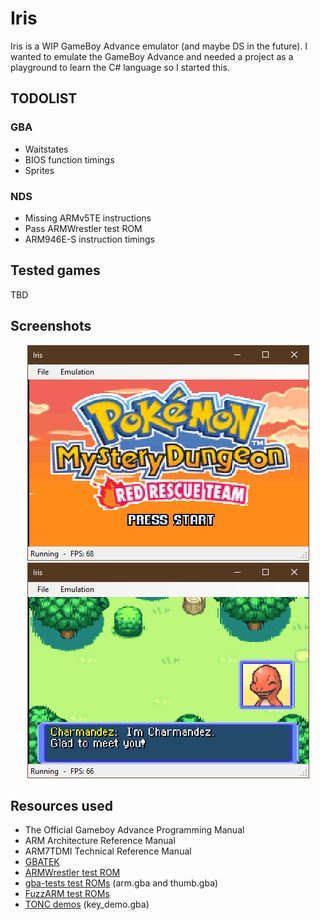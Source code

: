 # Iris

Iris is a WIP GameBoy Advance emulator (and maybe DS in the future). I wanted to emulate the GameBoy Advance and needed a project as a playground to learn the C# language so I started this.

## TODOLIST

### GBA

- Waitstates
- BIOS function timings
- Sprites

### NDS

- Missing ARMv5TE instructions
- Pass ARMWrestler test ROM
- ARM946E-S instruction timings

## Tested games

TBD

## Screenshots

<p align="center">
  <img src="Screenshots/Capture.PNG"/>
  <img src="Screenshots/Capture-2.PNG"/>
</p>

## Resources used

- The Official Gameboy Advance Programming Manual
- ARM Architecture Reference Manual
- ARM7TDMI Technical Reference Manual
- [GBATEK](https://problemkaputt.de/gbatek.htm)
- [ARMWrestler test ROM](https://github.com/destoer/armwrestler-gba-fixed)
- [gba-tests test ROMs](https://github.com/jsmolka/gba-tests) (arm.gba and thumb.gba)
- [FuzzARM test ROMs](https://github.com/DenSinH/FuzzARM)
- [TONC demos](https://www.coranac.com/tonc/text/toc.htm) (key_demo.gba)
